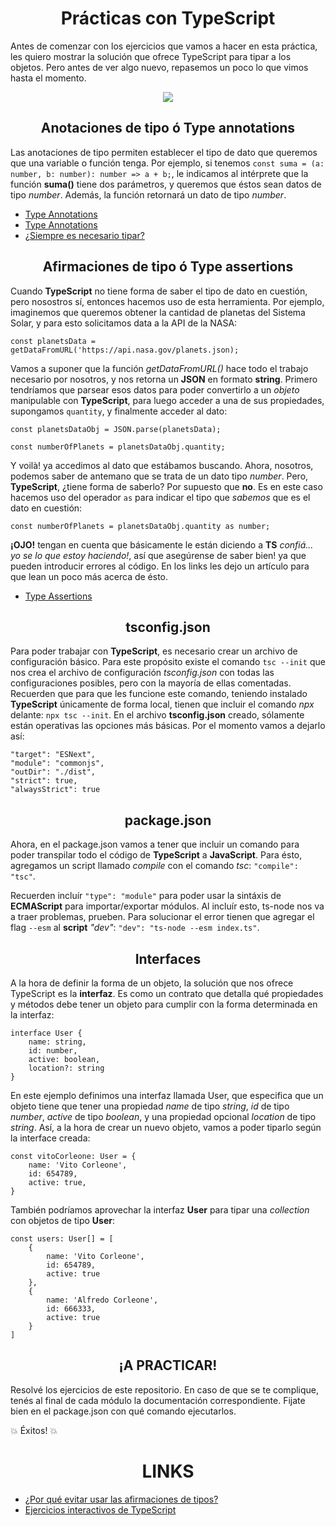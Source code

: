<h1 align="center"> Prácticas con TypeScript </h1>

Antes de comenzar con los ejercicios que vamos a hacer en esta práctica, les quiero mostrar la solución que ofrece TypeScript para tipar a los objetos. Pero antes de ver algo nuevo, repasemos un poco lo que vimos hasta el momento.

<p align="center"> <img src="https://miro.medium.com/v2/resize:fit:1400/format:webp/1*7QwRdAxb9Q8wejjQJiFJsQ.png" /> </p>

<h2 align="center"> Anotaciones de tipo ó Type annotations </h2>

Las anotaciones de tipo permiten establecer el tipo de dato que queremos que una variable o función tenga. Por ejemplo, si tenemos `const suma = (a: number, b: number): number => a + b;`, le indicamos al intérprete que la función **suma()** tiene dos parámetros, y queremos que éstos sean datos de tipo _number_. Además, la función retornará un dato de tipo _number_.

- [Type Annotations](https://www.typescriptlang.org/docs/handbook/typescript-tooling-in-5-minutes.html#type-annotations)
- <a href="https://www.typescriptlang.org/docs/handbook/typescript-tooling-in-5-minutes.html#type-annotations" target="_blank">Type Annotations</a>
- [¿Siempre es necesario tipar?](https://www.typescriptlang.org/docs/handbook/2/everyday-types.html#type-annotations-on-variables)

<h2 align="center"> Afirmaciones de tipo ó Type assertions </h2>

Cuando **TypeScript** no tiene forma de saber el tipo de dato en cuestión, pero nosostros sí, entonces hacemos uso de esta herramienta. Por ejemplo, imaginemos que queremos obtener la cantidad de planetas del Sistema Solar, y para esto solicitamos data a la API de la NASA:

`const planetsData = getDataFromURL('https://api.nasa.gov/planets.json);`

Vamos a suponer que la función _getDataFromURL()_ hace todo el trabajo necesario por nosotros, y nos retorna un **JSON** en formato **string**. Primero tendríamos que parsear esos datos para poder convertirlo a un _objeto_ manipulable con **TypeScript**, para luego acceder a una de sus propiedades, supongamos `quantity`, y finalmente acceder al dato:

`const planetsDataObj = JSON.parse(planetsData);`

`const numberOfPlanets = planetsDataObj.quantity;`

Y voilà! ya accedimos al dato que estábamos buscando. Ahora, nosotros, podemos saber de antemano que se trata de un dato tipo _number_. Pero, **TypeScript**, ¿tiene forma de saberlo? Por supuesto que **no**. Es en este caso hacemos uso del operador `as` para indicar el tipo que _sabemos_ que es el dato en cuestión:

`const numberOfPlanets = planetsDataObj.quantity as number;`

**¡OJO!** tengan en cuenta que básicamente le están diciendo a **TS** _confiá... yo se lo que estoy haciendo!_, así que asegúrense de saber bien! ya que pueden introducir errores al código. En los links les dejo un artículo para que lean un poco más acerca de ésto.

- [Type Assertions](https://www.typescriptlang.org/docs/handbook/2/everyday-types.html#type-assertions)

<h2 align="center"> tsconfig.json </h2>

Para poder trabajar con **TypeScript**, es necesario crear un archivo de configuración básico. Para este propósito existe el comando `tsc --init` que nos crea el archivo de configuración _tsconfig.json_ con todas las configuraciones posibles, pero con la mayoría de ellas comentadas. Recuerden que para que les funcione este comando, teniendo instalado **TypeScript** únicamente de forma local, tienen que incluir el comando _npx_ delante: `npx tsc --init`. En el archivo **tsconfig.json** creado, sólamente están operativas las opciones más básicas. Por el momento vamos a dejarlo así:

    "target": "ESNext",
    "module": "commonjs",
    "outDir": "./dist",
    "strict": true,
    "alwaysStrict": true

<h2 align="center"> package.json </h2>

Ahora, en el package.json vamos a tener que incluir un comando para poder transpilar todo el código de **TypeScript** a **JavaScript**. Para ésto, agregamos un script llamado _compile_ con el comando _tsc_: `"compile": "tsc"`.

Recuerden incluír `"type": "module"` para poder usar la sintáxis de **ECMAScript** para importar/exportar módulos. Al incluír esto, ts-node nos va a traer problemas, prueben. Para solucionar el error tienen que agregar el flag `--esm` al **script** _"dev"_: `"dev": "ts-node --esm index.ts"`.

<h2 align="center"> Interfaces </h2>

A la hora de definir la forma de un objeto, la solución que nos ofrece TypeScript es la **interfaz**. Es como un contrato que detalla qué propiedades y métodos debe tener un objeto para cumplir con la forma determinada en la interfaz:

    interface User {
        name: string,
        id: number,
        active: boolean,
        location?: string
    }

En este ejemplo definimos una interfaz llamada User, que especifica que un objeto tiene que tener una propiedad _name_ de tipo _string_, _id_ de tipo _number_, _active_ de tipo _boolean_, y una propiedad opcional _location_ de tipo _string_. Así, a la hora de crear un nuevo objeto, vamos a poder tiparlo según la interface creada:

    const vitoCorleone: User = {
        name: 'Vito Corleone',
        id: 654789,
        active: true,
    }

También podríamos aprovechar la interfaz **User** para tipar una _collection_ con objetos de tipo **User**:

    const users: User[] = [
        {
            name: 'Vito Corleone',
            id: 654789,
            active: true
        },
        {
            name: 'Alfredo Corleone',
            id: 666333,
            active: true
        }
    ]

<h2 align="center"> ¡A PRACTICAR! </h2>

Resolvé los ejercicios de este repositorio. En caso de que se te complique, tenés al final de cada módulo la documentación correspondiente.
Fijate bien en el package.json con qué comando ejecutarlos.

:boom: Éxitos! :boom:

<h1 align="center"> LINKS </h1>

- [¿Por qué evitar usar las afirmaciones de tipos?](https://netbasal.com/why-you-should-avoid-using-type-assertion-in-typescript-e44e8217cae5)
- [Ejercicios interactivos de TypeScript](https://typescript-exercises.github.io/#exercise=3&file=%2Findex.ts)
